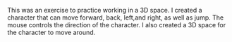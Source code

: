 This was an exercise to practice working in a 3D space. I created a character that can move forward, back, left,and right, as well as jump. The mouse controls the direction of the character. I also created a 3D space for the character to move around.